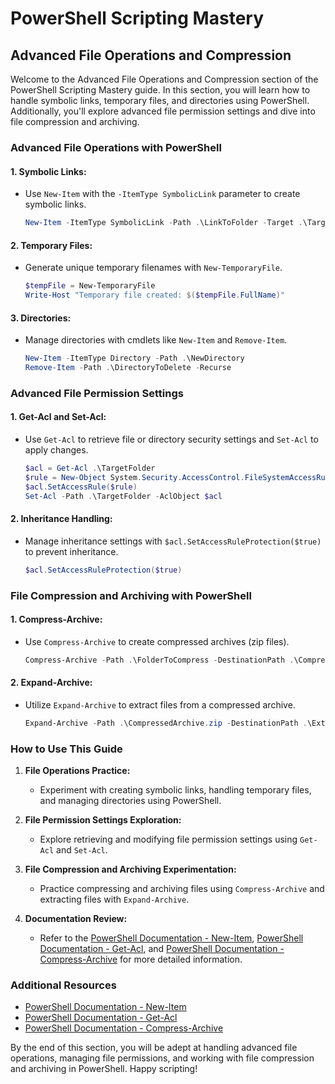 # PowerShell Scripting Mastery

## Advanced File Operations and Compression

Welcome to the Advanced File Operations and Compression section of the PowerShell Scripting Mastery guide. In this section, you will learn how to handle symbolic links, temporary files, and directories using PowerShell. Additionally, you'll explore advanced file permission settings and dive into file compression and archiving.

### Advanced File Operations with PowerShell

#### 1. **Symbolic Links:**
   - Use `New-Item` with the `-ItemType SymbolicLink` parameter to create symbolic links.
     ```powershell
     New-Item -ItemType SymbolicLink -Path .\LinkToFolder -Target .\TargetFolder
     ```

#### 2. **Temporary Files:**
   - Generate unique temporary filenames with `New-TemporaryFile`.
     ```powershell
     $tempFile = New-TemporaryFile
     Write-Host "Temporary file created: $($tempFile.FullName)"
     ```

#### 3. **Directories:**
   - Manage directories with cmdlets like `New-Item` and `Remove-Item`.
     ```powershell
     New-Item -ItemType Directory -Path .\NewDirectory
     Remove-Item -Path .\DirectoryToDelete -Recurse
     ```

### Advanced File Permission Settings

#### 1. **Get-Acl and Set-Acl:**
   - Use `Get-Acl` to retrieve file or directory security settings and `Set-Acl` to apply changes.
     ```powershell
     $acl = Get-Acl .\TargetFolder
     $rule = New-Object System.Security.AccessControl.FileSystemAccessRule("Everyone", "FullControl", "Allow")
     $acl.SetAccessRule($rule)
     Set-Acl -Path .\TargetFolder -AclObject $acl
     ```

#### 2. **Inheritance Handling:**
   - Manage inheritance settings with `$acl.SetAccessRuleProtection($true)` to prevent inheritance.
     ```powershell
     $acl.SetAccessRuleProtection($true)
     ```

### File Compression and Archiving with PowerShell

#### 1. **Compress-Archive:**
   - Use `Compress-Archive` to create compressed archives (zip files).
     ```powershell
     Compress-Archive -Path .\FolderToCompress -DestinationPath .\CompressedArchive.zip
     ```

#### 2. **Expand-Archive:**
   - Utilize `Expand-Archive` to extract files from a compressed archive.
     ```powershell
     Expand-Archive -Path .\CompressedArchive.zip -DestinationPath .\ExtractedFolder
     ```

### How to Use This Guide

1. **File Operations Practice:**
   - Experiment with creating symbolic links, handling temporary files, and managing directories using PowerShell.

2. **File Permission Settings Exploration:**
   - Explore retrieving and modifying file permission settings using `Get-Acl` and `Set-Acl`.

3. **File Compression and Archiving Experimentation:**
   - Practice compressing and archiving files using `Compress-Archive` and extracting files with `Expand-Archive`.

4. **Documentation Review:**
   - Refer to the [PowerShell Documentation - New-Item](https://docs.microsoft.com/en-us/powershell/scripting/learn/deep-dives/everything-about-about_files#new-item), [PowerShell Documentation - Get-Acl](https://docs.microsoft.com/en-us/powershell/scripting/learn/deep-dives/everything-about-about_files#get-acl), and [PowerShell Documentation - Compress-Archive](https://docs.microsoft.com/en-us/powershell/scripting/learn/deep-dives/everything-about-about_files#compress-archive) for more detailed information.

### Additional Resources

- [PowerShell Documentation - New-Item](https://docs.microsoft.com/en-us/powershell/scripting/learn/deep-dives/everything-about-about_files#new-item)
- [PowerShell Documentation - Get-Acl](https://docs.microsoft.com/en-us/powershell/scripting/learn/deep-dives/everything-about-about_files#get-acl)
- [PowerShell Documentation - Compress-Archive](https://docs.microsoft.com/en-us/powershell/scripting/learn/deep-dives/everything-about-about_files#compress-archive)

By the end of this section, you will be adept at handling advanced file operations, managing file permissions, and working with file compression and archiving in PowerShell. Happy scripting!
